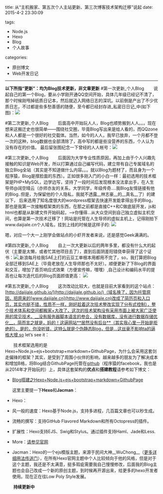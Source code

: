 title: 从“主机搬家、第五次个人主站更新、第三次博客技术架构迁移”说起
date: 2015-4-2 23:30:09

tags:

- Node.js
- Hexo
- Blog
- 个人故事

categories:

- 原创博文
- Web开发日记


---

**以下所指“更新”：均为Blog技术更新，非文章更新**
#第一次更新_个人Blog
&nbsp;&nbsp;&nbsp;&nbsp;&nbsp;&nbsp;&nbsp;说起自己的第一个Blog，要从小学刚开通QQ空间开始，具体几年级已经记不清了，那个时候刚甩掉纸质日记本，然后就迈入网络日志的深坑。以前倒是产出了不少优质日志，不过都是些多愁善感的随便，至今都已经封存进_私密日日记_中(如下图)：![](http://7xi6qz.com1.z0.glb.clouddn.com/djlblogpic_qqzonesec.PNG)

#第二次更新_个人Blog
&nbsp;&nbsp;&nbsp;&nbsp;&nbsp;&nbsp;&nbsp;后面高中开始玩人人，Blog也顺势搬到人人。。。现在想来这搬迁史也很简单——围绕社交圈，毕竟Blog写出来是给人看的，而QQzone和人人都是一个很好的社交载体。当然，如今的人人，我早已放弃，一个月都不登一次的这种，blog数据也全部清除了，高中写的都是些没营养的东西，个人认为没有存在的价值。
最后留张图纪念一下曾经的人人帐号：![](http://7xi6qz.com1.z0.glb.clouddn.com/djlblogpicrenren.PNG)

#第三次更新_个人Blog
&nbsp;&nbsp;&nbsp;&nbsp;&nbsp;&nbsp;&nbsp;后面因为大学专业性质原因，再加上由于个人兴趣先接触的知识是Web开发，所以打算通过自己编写代码，建立带有自己专属域名的独立Blog全站（其实是不知道做什么内容。。。就以Blog为题材了，而且身为一个程序猿，Blog是撑脸面的东西）。正如很多刚入门的小白一样：最初选用的技术框架是PHP+MySQL，边学边写，坚持了一段时间后发现根本没法拿出手，在人生导师@阔空晴云（亦师亦友的关系，大学同学，年级传奇....我Blog友情链接有他的Blog..但是，为保留他的个人隐私，我就不透露__林志豪__的__真名__了）的建议下，
后来选用了知名度很大的wordpress框架去快速开发能拿得出手的Blog，那也是我第一次接触框架类的东西，在那之前都是直接C++和C做底层开发，js和html也都是从新建文件开始码起，-->你懂得...从大众空间到自己独立虚拟主机空间，也算是第一次技术迁移了！网站是托管在人生导师的虚拟主机上，记得刚拍下www.daijiale.cn个人域名，挂到上线的时候是这样子的:
![](http://7xi6qz.com1.z0.glb.clouddn.com/github_daijialewebsiteworkshop.png)

嗯，对应一个大一上刚学会做站点的小虾开发者来说，还是感觉Geek满满的。

#第四次更新_个人Blog
&nbsp;&nbsp;&nbsp;&nbsp;&nbsp;&nbsp;&nbsp;自上一次大更新以后的两年多里，都没有什么大的起伏（主要是太懒，或者忙其他项目去了），直到后面阴差阳错侥幸获得了这个证书：![](http://7xi6qz.com1.z0.glb.clouddn.com/SAEDeveloper.jpg),新浪每月给我SAE上打的云豆工单根本用都用不完了，so，我打算把Blog全部迁移到SAE上（毕竟老放在人生导师那也不太好）。顺便更新了下Blog的界面和交互，增加了首页响应式效果（方便宣传嘛，嘿嘿）,自己设计和编码水平的提高也让每次迭代后的Blog页面颜值更高：
![](http://7xi6qz.com1.z0.glb.clouddn.com/daijialeweb_personalsite.png)



#第五次更新_个人Blog
&nbsp;&nbsp;&nbsp;&nbsp;&nbsp;&nbsp;&nbsp;这次改动比较大，也就是目前大家看到的这个站点：[http://daijiale.github.io/](http://daijiale.github.io/)（域名换了，因为托管原因，把原来的[www.daijiale.cn](http://www.daijiale.cn)改成了简历页和入口页，其实也挺不错，性质不一样，刚好趁着这次技术整改实现了分布式控制），整个技术体系和空间都搬家+大改了，这次的技术架构没有采用市面上被大家广泛使用的常见技术，__没有服务器脚本语言的参合，没有数据库，没有进行数据存储优化__，简而言之就是，妈的！这逼网站**居然没有后台**（其实我心里一开始是拒绝的）。是的，你没听错，这特么就是个伪静态Blog，但是...这丝毫不影响ta的逼格大增,so let’s see it：

&nbsp;&nbsp;&nbsp;&nbsp;&nbsp;&nbsp;&nbsp;技术框架选用的是Hexo+Node.js+ejs+bootstrap+markdown+GithubPage，为什么会采用这套剑走偏锋的框架？其实，是受到了周围小伙伴的影响，越来越多的朋友为了解决成本和增加B格，将Blog结合GithubPage托管在[github](https://github.com/)（程序猿的facebook，我也是从2014年才开始玩的）上，具体这套架构的**优点**和**搭建教程**请参考如下博文：

 - [Blog搭建之Hexo+Node.js+ejs+bootstrap+markdown+GithubPage](http://note.youdao.com/share/?id=0dc251a2004362d10d7ce520fecdcbff&type=note)

   这里主要提一下**Hexo**和**Jacman**：

 - Hexo：
  -  风一般的速度：Hexo基于Node.js，支持多进程，几百篇文章也可以秒生成。
  -  流畅的撰写：支持GitHub Flavored Markdown和所有Octopress的插件。
  -  扩展性：Hexo支持EJS、Swig和Stylus。通过插件支持Haml、Jade和Less.
  -  More：[请参见官网](http://hexo.io/)
 

 - Jacman：Hexo的一个ejs模版主题，来源于民间大神__WuChong__（[更多详细用法传送门](http://note.youdao.com/share/?id=d93d060ce27c0d085021c9c0192c9e08&type=note)），在所有Hexo官网主题中个人比较倾向于他的风格，但是对于这个主题，我还是不太满意，挺多瑕疵需要我自己慢慢修改，后面我的Blog主题也会自己改成一个新的原创主题，到时候再开源出来，给更多的hexo开发者使用。现在正在往Low Poly Style发展。



&nbsp;&nbsp;&nbsp;&nbsp;&nbsp;&nbsp;&nbsp;**持续更新中**
